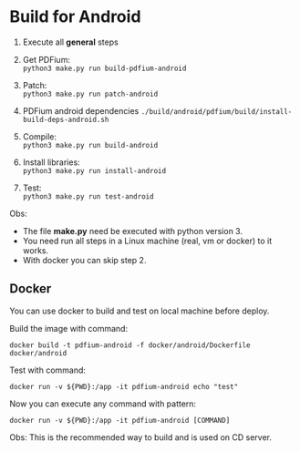 # Build for Android

1. Execute all **general** steps

2. Get PDFium:  
```python3 make.py run build-pdfium-android```  

3. Patch:  
```python3 make.py run patch-android```  

4. PDFium android dependencies
```./build/android/pdfium/build/install-build-deps-android.sh```

5. Compile:  
```python3 make.py run build-android```  
  
6. Install libraries:  
```python3 make.py run install-android```  

7. Test:  
```python3 make.py run test-android```  

Obs:
- The file **make.py** need be executed with python version 3.  
- You need run all steps in a Linux machine (real, vm or docker) to it works.
- With docker you can skip step 2.


## Docker

You can use docker to build and test on local machine before deploy.

Build the image with command:

```docker build -t pdfium-android -f docker/android/Dockerfile docker/android```

Test with command:

```docker run -v ${PWD}:/app -it pdfium-android echo "test"```

Now you can execute any command with pattern:

```docker run -v ${PWD}:/app -it pdfium-android [COMMAND]```

Obs: This is the recommended way to build and is used on CD server.